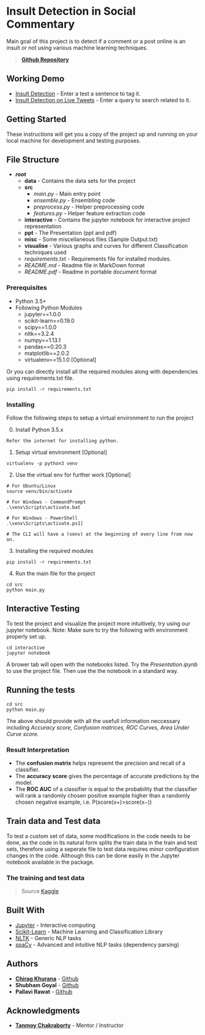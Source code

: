 # Insult Detection in Social Commentary

Main goal of this project is to detect if a comment or a post online is an insult or
not using various machine learning techniques.

> [__Github Repository__ ](https://github.com/ckhurana/insult-detection/) 

## Working Demo
* [Insult Detection](http://labs.chiragkhurana.com/iiitd/nlp/insult-detection) - Enter a test a sentence to tag it.
* [Insult Detection on Live Tweets](http://labs.chiragkhurana.com/iiitd/nlp/insult-detection-twitter) - Enter a query to search related to it.

## Getting Started

These instructions will get you a copy of the project up and running on your local machine for development and testing purposes.

## File Structure

- ___root___
    * __data__ - Contains the data sets for the project
    * __src__
        * _main.py_ - Main entry point
        * _ensemble.py_ - Ensembling code
        * _preprocess.py_ - Helper preprocessing code
        * _features.py_ - Helper feature extraction code
    * __interactive__ - Contains the jupyter notebook for interactive project representation
    * __ppt__ - The Presentation (ppt and pdf)
    * __misc__ - Some miscellaneous files (Sample Output.txt)
    * __visualise__ - Various graphs and curves for different Classification techniques used
    * _requirements.txt_ - Requirements file for installed modules.
    * _README.md_ - Readme file in MarkDown format
    * _README.pdf_ - Readme in portable document format

### Prerequisites

- Python 3.5+
- Following Python Modules
  * jupyter==1.0.0
  * scikit-learn==0.19.0
  * scipy==1.0.0
  * nltk==3.2.4
  * numpy==1.13.1
  * pandas==0.20.3
  * matplotlib==2.0.2
  * virtualenv==15.1.0 [Optional]

Or you can directly install all the required modules along with dependencies using requirements.txt file.
```
pip install -r requirements.txt
```

### Installing

Follow the following steps to setup a virtual environment to run the project

0. Install Python 3.5.x
```
Refer the internet for installing python.
```
 
1. Setup virtual environment [Optional]
```
virtualenv -p python3 venv
```

2. Use the virtual env for further work [Optional]
```
# For Ubuntu/Linux
source venv/bin/activate

# For Windows - CommandPrompt
.\venv\Scripts\activate.bat

# For Windows - PowerShell
.\venv\Scripts\activate.ps1]

# The CLI will have a (venv) at the beginning of every line from now on.
```

3. Installing the required modules
```
pip install -r requirements.txt
```

4. Run the main file for the project
```
cd src
python main.py
```

## Interactive Testing

To test the project and visualize the project more intuitively, try using our jupyter notebook.
Note: Make sure to try the following with environment properly set up.
```
cd interactive
jupyter notebook
```
A brower tab will open with the notebooks listed.
Try the _Presentation.ipynb_ to use the project file.
Then use the the notebook in a standard way.
 
## Running the tests
```
cd src
python main.py
```
The above should provide with all the usefull information neccessary including _Accuracy score, Confusion matrices, ROC Curves, Area Under Curve score_.

### Result Interpretation

* The __confusion matrix__ helps represemt the precision and recall of a classifier.
* The __accuracy score__ gives the percentage of accurate predictions by the model.
* The __ROC AUC__ of a classifier is equal to the probability that the classifier will rank a randomly chosen positive example higher than a randomly chosen negative example, i.e. P(score(x+)>score(x−))

## Train data and Test data

To test a custom set of data, some modifications in the code needs to be done, as the code in its natural form splits the train data in the train and test sets, therefore using a seperate file to test data requires minor configuration changes in the code.
Although this can be done easily in the Jupyter notebook available in the package.

### The training and test data
> Source [Kaggle](https://www.kaggle.com/c/detecting-insults-in-social-commentary)

## Built With

* [Jupyter](http://jupyter.org/) - Interactive computing
* [Scikit-Learn](http://scikit-learn.org/stable/documentation.html) - Machine Learning and Classification Library
* [NLTK](http://www.nltk.org/) - Generic NLP tasks
* [spaCy](https://spacy.io/) - Advanced and intuitive NLP tasks (dependency parsing)
 
## Authors

* [**Chirag Khurana**](http://chiragkhurana.com) - [Github](https://github.com/ckhurana)
* **Shubham Goyal** - [Github](https://github.com/imshubhamgoyal)
* **Pallavi Rawat** - [Github](https://github.com/PallaviSRawat)


## Acknowledgments

* [__Tanmoy Chakraborty__](https://sites.google.com/site/tanmoychakra88/) - Mentor / Instructor
